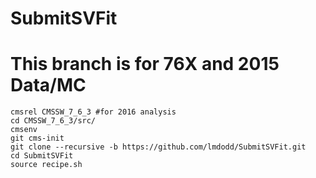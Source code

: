 # SubmitSVFit

# This branch is for 76X and 2015 Data/MC

```
cmsrel CMSSW_7_6_3 #for 2016 analysis
cd CMSSW_7_6_3/src/
cmsenv
git cms-init 
git clone --recursive -b https://github.com/lmdodd/SubmitSVFit.git
cd SubmitSVFit
source recipe.sh
```
